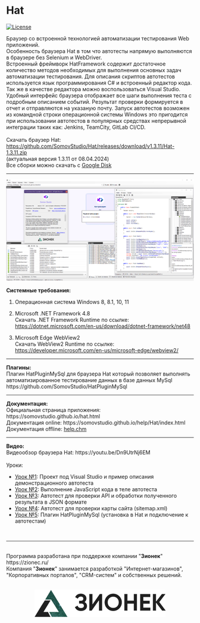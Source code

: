 # Hat

[![License](http://img.shields.io/:license-mit-blue.svg)](https://github.com/SomovStudio/Hat/blob/main/LICENSE)

Браузер со встроенной технологией автоматизации тестирования Web приложений.
<br>
Особенность браузера Hat в том что автотесты напрямую выполняются в браузере без Selenium и WebDriver.
<br>
Встроенный фреймворк HatFramework содержит достаточное количество методов необходимых для выполнения основных задач автоматизации тестирования.
Для описания скриптов автотестов используется язык программирования C# и встроенный редактор кода. Так же в качестве редактора можно воспользоваться Visual Studio.
Удобный интерфейс браузера отображает все шаги выполнения теста с подробным описанием событий. 
Результат проверки формируется в отчет и отправляются на указаную почту. 
Запуск автотестов возможен из командной строки операционной системы Windows это пригодится при использовании автотестов в популярных средствах непрерывной интеграции таких как: Jenkins, TeamCity, GitLab CI/CD.
<br>
<br>Скачать браузер Hat: https://github.com/SomovStudio/Hat/releases/download/v1.3.11/Hat-1.3.11.zip
<br>(актуальная версия 1.3.11 от 08.04.2024)
<br>Все сборки можно скачать с <a target="_blank" href="https://drive.google.com/drive/folders/1X-dtbYdjTcpMsWYlUjUupl3PU0BuKCwK">Google Disk</a>
<hr>

<p align="center">
  <img src="https://github.com/SomovStudio/Hat/blob/main/Img/screenshots/HatZionec.png">
</p>

<b>Системные требования:</b>
1. Операционная система Windows 8, 8.1, 10, 11

2. Microsoft .NET Framework 4.8
<br>Скачать .NET Framework Runtime по ссылке: https://dotnet.microsoft.com/en-us/download/dotnet-framework/net48

3. Microsoft Edge WebView2
<br>Скачать WebView2 Runtime по ссылке: https://developer.microsoft.com/en-us/microsoft-edge/webview2/

<hr>
<b>Плагины:</b>
<br>Плагин HatPluginMySql для браузера Hat который позволяет выполнять автоматизированное тестирование данных в базе данных MySql
<br>https://github.com/SomovStudio/HatPluginMySql

<hr>
<b>Документация:</b>
<br>Официальная страница приложения: https://somovstudio.github.io/hat.html
<br>Документация online:  https://somovstudio.github.io/help/Hat/index.html
<br>Документация offline: <a href="https://github.com/SomovStudio/Hat/raw/main/Help/help.chm">help.chm</a>

<hr>
<b>Видео:</b>
<br>Видеообзор браузера Hat: https://youtu.be/Dn9UtrNj6EM
<br>
<br>
Уроки:
<ul>
	<li><a href="https://youtu.be/4qyzbEASw3E" target="_blank">Урок №1</a>: Проект под Visual Studio и пример описания демонстрационного автотеста</li>
	<li><a href="https://youtu.be/WdfLl0Ys8y0" target="_blank">Урок №2</a>: Выполнение JavaScript кода в теле автотеста</li>
	<li><a href="https://youtu.be/dPRx4bqvZ4w" target="_blank">Урок №3</a>: Автотест для проверки API и обработки полученного результата в JSON формате</li>
	<li><a href="https://youtu.be/bsQvmcQJ6Vg" target="_blank">Урок №4</a>: Автотест для проверки карты сайта (sitemap.xml)</li>
	<li><a href="https://youtu.be/z7YmoBKGzeU" target="_blank">Урок №5</a>: Плагин HatPluginMySql (установка в Hat и подключение к автотестам)</li>
</ul>
<br>

<hr>
<br>Программа разработана при поддержке компании "<b>Зионек</b>" https://zionec.ru/
<br>Компания "<b>Зионек</b>" занимается разработкой "Интернет-магазинов", "Корпоративных порталов", "CRM-систем" и собственных решений.
<br><br>
<p align="center">
  <img src="https://github.com/SomovStudio/Hat/blob/main/Img/partners/companyzionec.png">
</p>